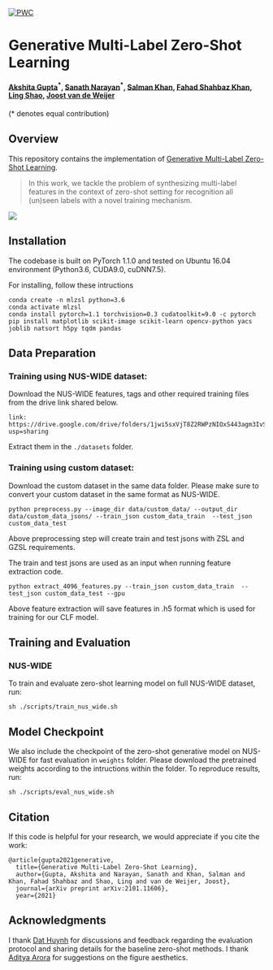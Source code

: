 [![PWC](https://img.shields.io/endpoint.svg?url=https://paperswithcode.com/badge/generative-multi-label-zero-shot-learning/multi-label-zero-shot-learning-on-nus-wide)](https://paperswithcode.com/sota/multi-label-zero-shot-learning-on-nus-wide?p=generative-multi-label-zero-shot-learning)

# Generative Multi-Label Zero-Shot Learning

#### [Akshita Gupta](https://scholar.google.com/citations?user=G01YeI0AAAAJ&hl=en)<sup>\*</sup>, [Sanath Narayan](https://scholar.google.com/citations?user=Bx7EFGoAAAAJ&hl=en)<sup>\*</sup>, [Salman Khan](https://scholar.google.com/citations?user=M59O9lkAAAAJ&hl=en), [Fahad Shahbaz Khan](https://scholar.google.es/citations?user=zvaeYnUAAAAJ&hl=en), [Ling Shao](https://scholar.google.com/citations?user=z84rLjoAAAAJ&hl=en), [Joost van de Weijer](https://scholar.google.com/citations?user=Gsw2iUEAAAAJ&hl=en) ####

(* denotes equal contribution)

## Overview
This repository contains the implementation of [Generative Multi-Label Zero-Shot Learning](https://arxiv.org/pdf/2101.11606.pdf).
> In this work, we tackle the problem of synthesizing multi-label features in the context of zero-shot setting for recognition all (un)seen labels with a novel training mechanism.

<img src = "https://i.imgur.com/iSKLAYH.png"> 


## Installation
The codebase is built on PyTorch 1.1.0 and tested on Ubuntu 16.04 environment (Python3.6, CUDA9.0, cuDNN7.5).

For installing, follow these intructions

```
conda create -n mlzsl python=3.6
conda activate mlzsl
conda install pytorch=1.1 torchvision=0.3 cudatoolkit=9.0 -c pytorch
pip install matplotlib scikit-image scikit-learn opencv-python yacs joblib natsort h5py tqdm pandas
```

## Data Preparation

### Training using NUS-WIDE dataset:

Download the NUS-WIDE features, tags and other required training files from the drive link shared below.
```
link: https://drive.google.com/drive/folders/1jwi5sxVjT8Z2RWPzNIOxS443agm3IvSi?usp=sharing
```
Extract them in the `./datasets` folder.

### Training using custom dataset:

Download the custom dataset in the same data folder. Please make sure to convert your custom dataset in the same format as NUS-WIDE.
```
python preprocess.py --image_dir data/custom_data/ --output_dir data/custom_data_jsons/ --train_json custom_data_train  --test_json custom_data_test
```
Above preprocessing step will create train and test jsons with ZSL and GZSL requirements.

The train and test jsons are used as an input when running feature extraction code.
```
python extract_4096_features.py --train_json custom_data_train  --test_json custom_data_test --gpu
```
Above feature extraction will save features in .h5 format which is used for training for our CLF model.

## Training and Evaluation

### NUS-WIDE

To train and evaluate zero-shot learning model on full NUS-WIDE dataset, run:
```
sh ./scripts/train_nus_wide.sh
```
## Model Checkpoint

We also include the checkpoint of the zero-shot generative model on NUS-WIDE for fast evaluation in `weights` folder. Please download the pretrained weights according to the intructions within the folder. To reproduce results, run:
```
sh ./scripts/eval_nus_wide.sh
```
## Citation
If this code is helpful for your research, we would appreciate if you cite the work:
```
@article{gupta2021generative,
  title={Generative Multi-Label Zero-Shot Learning},
  author={Gupta, Akshita and Narayan, Sanath and Khan, Salman and Khan, Fahad Shahbaz and Shao, Ling and van de Weijer, Joost},
  journal={arXiv preprint arXiv:2101.11606},
  year={2021}
```

Acknowledgments
---------------

I thank [Dat Huynh](https://hbdat.github.io/) for discussions and feedback regarding the evaluation protocol and sharing details for the baseline zero-shot methods. I thank [Aditya Arora](https://adityac8.github.io/) for suggestions on the figure aesthetics.
